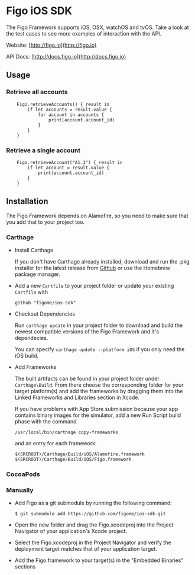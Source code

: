 

# Figo iOS SDK

The Figo Framework supports iOS, OSX, watchOS and tvOS. Take a look at the test cases to see more examples of interaction with the API.

Website: [http://figo.io](http://figo.io)

API Docs: [http://docs.figo.io](http://docs.figo.io)

## Usage
### Retrieve all accounts
        Figo.retrieveAccounts() { result in
            if let accounts = result.value {
                for account in accounts {
                    print(account.account_id)
                }
            }
        }
### Retrieve a single account
        Figo.retrieveAccount("A1.1") { result in
            if let account = result.value {
                print(account.account_id)
            }
        }
        

## Installation
The Figo Framework depends on Alamofire, so you need to make sure that you add that to your project too.


### Carthage


* Install Carthage

	If you don't have Carthage already installed, download and run the .pkg installer for the latest release from [Github](https://github.com/Carthage/Carthage/releases) or use the Homebrew package manager.

* Add a new `Cartfile` to your project folder or update your existing `Cartfile` with

    `github "figome/ios-sdk"`

* Checkout Dependencies

	Run `carthage update` in your project folder to download and build the newest compatible versions of the Figo Framework and it's dependecies.

    You can specify `carthage update --platform iOS` if you only need the iOS build.

* Add Frameworks

    The built artifacts can be found in your project folder under `Carthage\Build`. From there choose the corresponding folder for your target platform(s) and add the frameworks by dragging them into the Linked Frameworks and Libraries section in Xcode.

    If you have problems with App Store submission because your app contains binary images for the simulator, add a new Run Script build phase with the command
    
    `/usr/local/bin/carthage copy-frameworks`
    
    and an entry for each framework:
    
    `$(SRCROOT)/Carthage/Build/iOS/Alamofire.framework`
    `$(SRCROOT)/Carthage/Build/iOS/Figo.framework`


### CocoaPods


### Manually

* Add Figo as a git submodule by running the following command:

	`$ git submodule add https://github.com/figome/ios-sdk.git`
* Open the new folder and drag the Figo.xcodeproj into the Project Navigator of your application's Xcode project.
* Select the Figo.xcodeproj in the Project Navigator and verify the deployment target matches that of your application target.
* Add the Figo.framework to your target(s) in the "Embedded Binaries" sections



